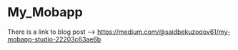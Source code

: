 # My_Mobapp

There is a link to blog post --> https://medium.com/@saidbekuzoqov61/my-mobapp-studio-22203c63ae6b
